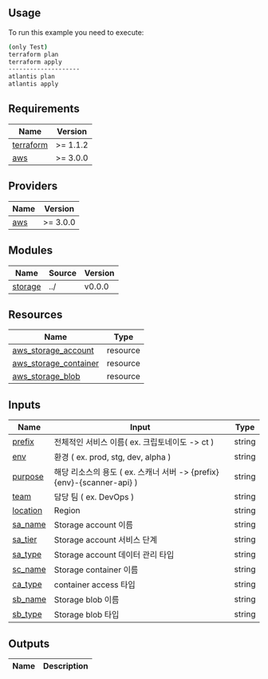 ## Usage

To run this example you need to execute:

```bash
(only Test)
terraform plan
terraform apply
--------------------
atlantis plan
atlantis apply
```

<!-- BEGINNING OF PRE-COMMIT-TERRAFORM DOCS HOOK -->
## Requirements

| Name | Version |
|------|---------|
| <a name="requirement_terraform"></a> [terraform](#requirement\_terraform) | >= 1.1.2 |
| <a name="requirement_aws"></a> [aws](#requirement\_aws) | >= 3.0.0 |

## Providers

| Name | Version |
|------|---------|
| <a name="provider_aws"></a> [aws](#provider\_aws) | >= 3.0.0 |

## Modules

| Name | Source | Version |
|------|--------|---------|
| <a name="storage"></a> [storage](#storage) | ../ | v0.0.0 |


## Resources

| Name | Type |
|------|------|
| [aws\_storage\_account]() | resource |
| [aws\_storage\_container]() | resource |
| [aws\_storage\_blob]() | resource |

## Inputs

| Name | Input | Type |
|------|------|------|
| [prefix]() | 전체적인 서비스 이름( ex. 크립토네이도 -> ct ) | string |
| [env]() | 환경 ( ex. prod, stg, dev, alpha )| string |
| [purpose]() | 해당 리소스의 용도 ( ex. 스캐너 서버 -> {prefix}{env}-{scanner-api} )| string |
| [team]() | 담당 팀 ( ex. DevOps )| string |
| [location]() | Region | string |
| [sa\_name]() | Storage account 이름 | string |
| [sa\_tier]() | Storage account 서비스 단계 | string |
| [sa\_type]() | Storage account 데이터 관리 타입 | string |
| [sc\_name]() | Storage container 이름 | string |
| [ca\_type]() | container access 타입 | string |
| [sb\_name]() | Storage blob 이름 | string |
| [sb\_type]() | Storage blob 타입 | string |


## Outputs

| Name | Description |
|------|-------------|
<!-- END OF PRE-COMMIT-TERRAFORM DOCS HOOK -->

